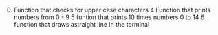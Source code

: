 0. Function that checks for upper case characters
4 Function that prints numbers from 0 - 9
5 funtion that prints 10 times numbers 0 to 14
6 function that draws astraight line in the terminal

